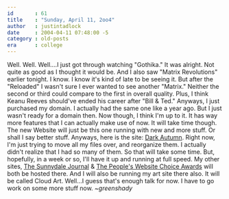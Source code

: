 ```yaml
---
id       : 61
title    : "Sunday, April 11, 2oo4"
author   : justintadlock
date     : 2004-04-11 07:48:00 -5
category : old-posts
era      : college
---
```


Well. Well. Well....I just got through watching "Gothika."  It was alright.  Not quite as good as I thought it would be.  And I also saw "Matrix Revolutions" earlier tonight.  I know.  I know it's kind of late to be seeing it.  But after the "Reloaded" I wasn't sure I ever wanted to see another "Matrix."  Neither the second or third could compare to the first in overall quality.  Plus, I think Keanu Reeves should've ended his career after "Bill & Ted."  Anyways, I just purchased my domain.  I actually had the same one like a year ago.  But I just wasn't ready for a domain then.  Now though, I think I'm up to it.  It has way more features that I can actually make use of now.  It will take time though.  The new Website will just be this one running with new and more stuff.  Or shall I say better stuff.  Anyways, here is the site:  <a href="http://www.dark-autumn.com" title="Home Page"> Dark Autumn</a>.  Right now, I'm just trying to move all my files over, and reorganize them.  I actually didn't realize that I had so many of them.  So that will take some time.  But, hopefully, in a week or so, I'll have it up and running at full speed.  My other sites, <a href="/thesunnydalejournal" title="The Sunnydale Journal" rel="external"> The Sunnydale Journal</a> & <a href="/websitechoiceawards" title="Website Choice Awards" rel="external"> The People's Website Choice Awards</a> will both be hosted there.  And I will also be running my art site there also.  It will be called Cloud Art.  Well...I guess that's enough talk for now.  I have to go work on some more stuff now.  <em> ~greenshady</em>
